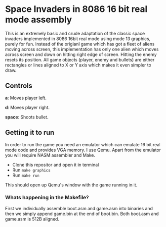 # Space Invaders in 8086 16 bit real mode assembly

This is an extremely basic and crude adaptation of the classic space invaders implemented in 8086 16bit real mode
using mode 13 graphics, purely for fun. Instead of the origianl game which has got a fleet of aliens moving across
screen, this implementation has only one alien which moves across screen and down on hitting right edge of screen.
Hitting the enemy resets its position. All game objects (player, enemy and bullets) are either rectangles or lines
aligned to X or Y axis which makes it even simpler to draw.

## Controls

**a**: Moves player left.

**d**: Moves player right.

**space**: Shoots bullet.

## Getting it to run

In order to run the game you need an emulator which can emulate 16 bit real mode code and provides VGA memory.
I use Qemu. Apart from the emulator you will require NASM assembler and Make.

- Clone this repositor and open it in terminal
- Run ```make graphics```
- Run ```make run```

This should open up Qemu's window with the game running in it. 

### Whats happening in the Makefile?

First we individually assemble boot.asm and game.asm into binaries and then we simply append game.bin at the end of boot.bin. Both boot.asm and game.asm is 512B aligned.

